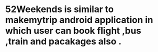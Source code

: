 # 52Weekends is similar to makemytrip android application in which user can book flight ,bus ,train and pacakages also .
